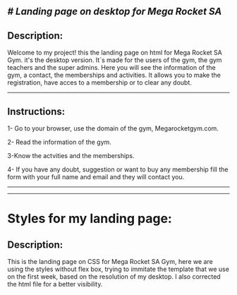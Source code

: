 <em># Landing page on desktop for Mega Rocket SA</em>
---
## Description:
Welcome to my project! this the landing page on html for Mega Rocket SA Gym. it's the desktop version. It´s made for the users of the gym, the gym teachers and the super admins. Here you will see the information of the gym, a contact, the memberships and activities. It allows you to make the registration, have acces to a membership or to clear any doubt. 

---
## Instructions:

1- Go to your browser, use the domain of the gym, Megarocketgym.com.

2- Read the information of the gym.

3-Know the actvities and the memberships.

4- If you have any doubt, suggestion or want to buy any membership fill the form with your full name and email and they will contact you.

---
---

# Styles for my landing page:


## Description: 
This is the landing page on CSS for Mega Rocket SA Gym, here we are using the styles without flex box, trying to immitate the template that we use on the first week, based on the resolution of my desktop.
I also corrected the html file for a better visibility.